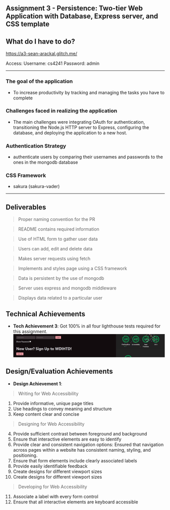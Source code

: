 Assignment 3 - Persistence: Two-tier Web Application with Database, Express server, and CSS template
---

## What do I have to do?

https://a3-sean-arackal.glitch.me/

Access:
Username: cs4241
Password: admin

---

### The goal of the application
- To increase productivity by tracking and managing the tasks you have to complete

### Challenges faced in realizing the application
- The main challenges were integrating OAuth for authentication, transitioning the Node.js HTTP server to Express, configuring the database, and deploying the application to a new host.

### Authentication Strategy 
-  authenticate users by comparing their usernames and passwords to the ones in the mongodb database

### CSS Framework

- sakura (sakura-vader)

---

## Deliverables
> Proper naming convention for the PR

> README contains required information

> Use of HTML form to gather user data

> Users can add, edit and delete data

> Makes server requests using fetch

> Implements and styles page using a CSS framework

> Data is persistent by the use of mongodb

> Server uses express and mongodb middleware

> Displays data related to a particular user

## Technical Achievements

- **Tech Achievement 3**: Got 100% in all four lighthouse tests required for this assignment.
![Lighthouse Test Scores](images/image.png)

## Design/Evaluation Achievements
- **Design Achievement 1**: 
> Writing for Web Accessibility
1. Provide informative, unique page titles
2. Use headings to convey meaning and structure
3. Keep content clear and concise
> Designing for Web Accessibility
4. Provide sufficient contrast between foreground and background
5. Ensure that interactive elements are easy to identify
6. Provide clear and consistent navigation options: Ensured that navigation across pages within a website has consistent naming, styling, and positioning.
7. Ensure that form elements include clearly associated labels
8. Provide easily identifiable feedback
9. Create designs for different viewport sizes
10. Create designs for different viewport sizes
> Developing for Web Accessibility
11. Associate a label with every form control
12. Ensure that all interactive elements are keyboard accessible
